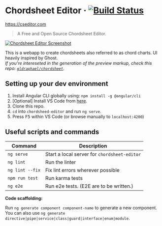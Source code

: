# Chordsheet Editor &middot; [![Build Status](https://travis-ci.org/gldraphael/chordsheet-editor.svg?branch=master)](https://travis-ci.org/gldraphael/chordsheet-editor)

<https://cseditor.com>

> A Free and Open Source Chordsheet Editor.

[![Chordsheet Editor Screenshot](https://user-images.githubusercontent.com/10794213/34078314-ced158de-e33d-11e7-975a-80e07521a38e.png)](https://cseditor.com)

This is a webapp to create chordsheets also referred to as chord charts. UI heavily inspired by Ghost.   
_If you're intereseted in the generation of the preview markup, check this repo: [`gldraphael/chordsheet`](https://github.com/gldraphael/chordsheet)._

## Setting up your dev environment

1. Install Angular CLI globally using: `npm install -g @angular/cli`
1. [Optional] Install VS Code from [here](https://code.visualstudio.com).
1. Clone this repo.
1. `cd` into `chordsheed-editor` and run `ng serve`.
1. Press <kbd>F5</kbd> within VS Code (or browse manually to `localhost:4200`)

## Useful scripts and commands

Command         | Description 
----------------|--------------
`ng serve`      | Start a local server for `chordsheet-editor`
`ng lint`       | Run the linter
`ng lint --fix` | Fix lint errors wherever possible
`npm run test`  | Run karma tests
`ng e2e`        | Run e2e tests. (E2E are to be written.)

**Code scaffolding:**

Run `ng generate component component-name` to generate a new component. You can also use `ng generate directive|pipe|service|class|guard|interface|enum|module`.
